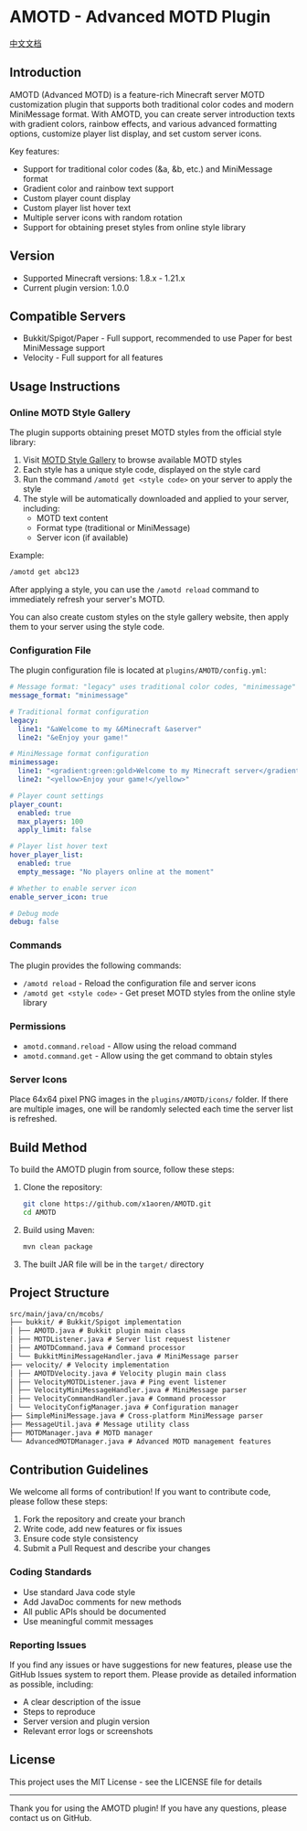 # AMOTD - Advanced MOTD Plugin

[中文文档](README_ZH.md)

## Introduction

AMOTD (Advanced MOTD) is a feature-rich Minecraft server MOTD customization plugin that supports both traditional color codes and modern MiniMessage format. With AMOTD, you can create server introduction texts with gradient colors, rainbow effects, and various advanced formatting options, customize player list display, and set custom server icons.

Key features:
- Support for traditional color codes (&a, &b, etc.) and MiniMessage format
- Gradient color and rainbow text support
- Custom player count display
- Custom player list hover text
- Multiple server icons with random rotation
- Support for obtaining preset styles from online style library

## Version

- Supported Minecraft versions: 1.8.x - 1.21.x
- Current plugin version: 1.0.0

## Compatible Servers

- Bukkit/Spigot/Paper - Full support, recommended to use Paper for best MiniMessage support
- Velocity - Full support for all features

## Usage Instructions

### Online MOTD Style Gallery

The plugin supports obtaining preset MOTD styles from the official style library:

1. Visit [MOTD Style Gallery](https://motd.mcobs.cn/) to browse available MOTD styles
2. Each style has a unique style code, displayed on the style card
3. Run the command `/amotd get <style code>` on your server to apply the style
4. The style will be automatically downloaded and applied to your server, including:
   - MOTD text content
   - Format type (traditional or MiniMessage)
   - Server icon (if available)

Example:
```bash
/amotd get abc123
```

After applying a style, you can use the `/amotd reload` command to immediately refresh your server's MOTD.

You can also create custom styles on the style gallery website, then apply them to your server using the style code.

### Configuration File

The plugin configuration file is located at `plugins/AMOTD/config.yml`:

```yaml
# Message format: "legacy" uses traditional color codes, "minimessage" uses modern format
message_format: "minimessage"

# Traditional format configuration
legacy:
  line1: "&aWelcome to my &6Minecraft &aserver"
  line2: "&eEnjoy your game!"

# MiniMessage format configuration
minimessage:
  line1: "<gradient:green:gold>Welcome to my Minecraft server</gradient>"
  line2: "<yellow>Enjoy your game!</yellow>"

# Player count settings
player_count:
  enabled: true
  max_players: 100
  apply_limit: false

# Player list hover text
hover_player_list:
  enabled: true
  empty_message: "No players online at the moment"

# Whether to enable server icon
enable_server_icon: true

# Debug mode
debug: false
```

### Commands

The plugin provides the following commands:

- `/amotd reload` - Reload the configuration file and server icons
- `/amotd get <style code>` - Get preset MOTD styles from the online style library

### Permissions

- `amotd.command.reload` - Allow using the reload command
- `amotd.command.get` - Allow using the get command to obtain styles

### Server Icons

Place 64x64 pixel PNG images in the `plugins/AMOTD/icons/` folder. If there are multiple images, one will be randomly selected each time the server list is refreshed.

## Build Method

To build the AMOTD plugin from source, follow these steps:

1. Clone the repository:
   ```bash
   git clone https://github.com/x1aoren/AMOTD.git
   cd AMOTD
   ```

2. Build using Maven:
   ```bash
   mvn clean package
   ```

3. The built JAR file will be in the `target/` directory

## Project Structure

```txt
src/main/java/cn/mcobs/
├── bukkit/ # Bukkit/Spigot implementation
│ ├── AMOTD.java # Bukkit plugin main class
│ ├── MOTDListener.java # Server list request listener
│ ├── AMOTDCommand.java # Command processor
│ └── BukkitMiniMessageHandler.java # MiniMessage parser
├── velocity/ # Velocity implementation
│ ├── AMOTDVelocity.java # Velocity plugin main class
│ ├── VelocityMOTDListener.java # Ping event listener
│ ├── VelocityMiniMessageHandler.java # MiniMessage parser
│ ├── VelocityCommandHandler.java # Command processor
│ └── VelocityConfigManager.java # Configuration manager
├── SimpleMiniMessage.java # Cross-platform MiniMessage parser
├── MessageUtil.java # Message utility class
├── MOTDManager.java # MOTD manager
└── AdvancedMOTDManager.java # Advanced MOTD management features
```

## Contribution Guidelines

We welcome all forms of contribution! If you want to contribute code, please follow these steps:

1. Fork the repository and create your branch
2. Write code, add new features or fix issues
3. Ensure code style consistency
4. Submit a Pull Request and describe your changes

### Coding Standards

- Use standard Java code style
- Add JavaDoc comments for new methods
- All public APIs should be documented
- Use meaningful commit messages

### Reporting Issues

If you find any issues or have suggestions for new features, please use the GitHub Issues system to report them. Please provide as detailed information as possible, including:

- A clear description of the issue
- Steps to reproduce
- Server version and plugin version
- Relevant error logs or screenshots

## License

This project uses the MIT License - see the LICENSE file for details

---

Thank you for using the AMOTD plugin! If you have any questions, please contact us on GitHub.